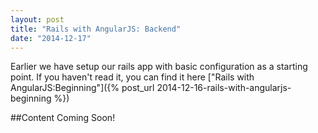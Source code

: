 ```yaml
---
layout: post
title: "Rails with AngularJS: Backend"
date: "2014-12-17"
---
```


Earlier we have setup our rails app with basic configuration as a starting point. If you haven't read it, you can find it here ["Rails with AngularJS:Beginning"]({% post_url 2014-12-16-rails-with-angularjs-beginning %})

##Content Coming Soon!
